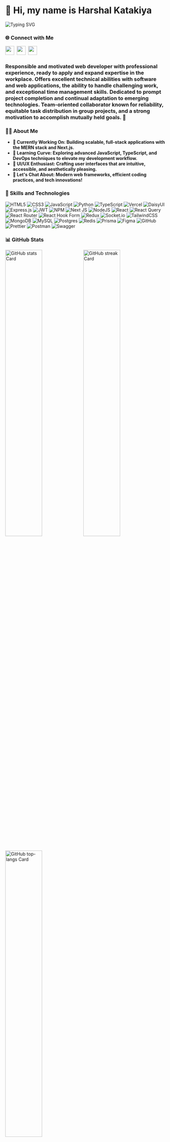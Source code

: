 <div id="toc">
  <ul align="left" style="list-style: none; list-position: inside;">
    <summary>
      <h1>
        👋 Hi, my name is Harshal Katakiya
      </h1>
      <p align="left">
        <img src="https://readme-typing-svg.herokuapp.com?font=Fira+Code&size=20&duration=4000&pause=500&color=F7B801&width=435&lines=Building+Innovative+Web+Applications;Experienced+MERN+Stack+Developer;Let's+Create+Something+Amazing!+%F0%9F%9A%80" alt="Typing SVG" />
      </p>
    </summary>
  </ul>
</div>

### 🌐 Connect with Me

<p align="left"><a href="https://github.com/Harshalkatakiya" target="_blank"><img src="https://img.shields.io/badge/GitHub-100000?style=flat&logo=github&logoColor=white" height="28" style="margin-right: 4px"></a> <a href="https://www.instagram.com/harshal_katakiya_" target="_blank"><img src="https://img.shields.io/badge/Instagram-E4405F?style=flat&logo=instagram&logoColor=white" height="28" style="margin-right: 4px"></a> <a href="https://www.linkedin.com/in/harshal-katakiya" target="_blank"><img src="https://img.shields.io/badge/LinkedIn-0077B5?style=flat&logo=linkedin&logoColor=white" height="28" style="margin-right: 4px"></a></p>

**<h3 align="left">Responsible and motivated web developer with professional experience, ready to apply and expand expertise in the workplace. Offers excellent technical abilities with software and web applications, the ability to handle challenging work, and exceptional time management skills. Dedicated to prompt project completion and continual adaptation to emerging technologies. Team-oriented collaborator known for reliability, equitable task distribution in group projects, and a strong motivation to accomplish mutually held goals. 🚀</h3>**

### 👨‍💻 About Me

- **🔭 Currently Working On: Building scalable, full-stack applications with the MERN stack and Next.js.**
- **🌱 Learning Curve: Exploring advanced JavaScript, TypeScript, and DevOps techniques to elevate my development workflow.**
- **🎨 UI/UX Enthusiast: Crafting user interfaces that are intuitive, accessible, and aesthetically pleasing.**
- **💬 Let's Chat About: Modern web frameworks, efficient coding practices, and tech innovations!**

### 💼 Skills and Technologies

![HTML5](https://img.shields.io/badge/html5-%23E34F26.svg?style=flat&logo=html5&logoColor=white) ![CSS3](https://img.shields.io/badge/css3-%231572B6.svg?style=flat&logo=css3&logoColor=white) ![JavaScript](https://img.shields.io/badge/javascript-%23323330.svg?style=flat&logo=javascript&logoColor=%23F7DF1E) ![Python](https://img.shields.io/badge/python-3670A0?style=flat&logo=python&logoColor=ffdd54) ![TypeScript](https://img.shields.io/badge/typescript-%23007ACC.svg?style=flat&logo=typescript&logoColor=white) ![Vercel](https://img.shields.io/badge/vercel-%23000000.svg?style=flat&logo=vercel&logoColor=white) ![DaisyUI](https://img.shields.io/badge/daisyui-5A0EF8?style=flat&logo=daisyui&logoColor=white) ![Express.js](https://img.shields.io/badge/express.js-%23404d59.svg?style=flat&logo=express&logoColor=%2361DAFB) ![JWT](https://img.shields.io/badge/JWT-black?style=flat&logo=JSON%20web%20tokens) ![NPM](https://img.shields.io/badge/NPM-%23CB3837.svg?style=flat&logo=npm&logoColor=white) ![Next JS](https://img.shields.io/badge/Next-black?style=flat&logo=next.js&logoColor=white) ![NodeJS](https://img.shields.io/badge/node.js-6DA55F?style=flat&logo=node.js&logoColor=white) ![React](https://img.shields.io/badge/react-%2320232a.svg?style=flat&logo=react&logoColor=%2361DAFB) ![React Query](https://img.shields.io/badge/-React%20Query-FF4154?style=flat&logo=react%20query&logoColor=white) ![React Router](https://img.shields.io/badge/React_Router-CA4245?style=flat&logo=react-router&logoColor=white) ![React Hook Form](https://img.shields.io/badge/React%20Hook%20Form-%23EC5990.svg?style=flat&logo=reacthookform&logoColor=white) ![Redux](https://img.shields.io/badge/redux-%23593d88.svg?style=flat&logo=redux&logoColor=white) ![Socket.io](https://img.shields.io/badge/Socket.io-black?style=flat&logo=socket.io&badgeColor=010101) ![TailwindCSS](https://img.shields.io/badge/tailwindcss-%2338B2AC.svg?style=flat&logo=tailwind-css&logoColor=white) ![MongoDB](https://img.shields.io/badge/MongoDB-%234ea94b.svg?style=flat&logo=mongodb&logoColor=white) ![MySQL](https://img.shields.io/badge/mysql-4479A1.svg?style=flat&logo=mysql&logoColor=white) ![Postgres](https://img.shields.io/badge/postgres-%23316192.svg?style=flat&logo=postgresql&logoColor=white) ![Redis](https://img.shields.io/badge/redis-%23DD0031.svg?style=flat&logo=redis&logoColor=white) ![Prisma](https://img.shields.io/badge/Prisma-3982CE?style=flat&logo=Prisma&logoColor=white) ![Figma](https://img.shields.io/badge/figma-%23F24E1E.svg?style=flat&logo=figma&logoColor=white) ![GitHub](https://img.shields.io/badge/github-%23121011.svg?style=flat&logo=github&logoColor=white) ![Prettier](https://img.shields.io/badge/prettier-%23F7B93E.svg?style=flat&logo=prettier&logoColor=black) ![Postman](https://img.shields.io/badge/Postman-FF6C37?style=flat&logo=postman&logoColor=white) ![Swagger](https://img.shields.io/badge/-Swagger-%23Clojure?style=flat&logo=swagger&logoColor=white)

### 📊 GitHub Stats

<p align="left">
  <img width="48%" src="https://github-readme-stats.vercel.app/api?username=Harshalkatakiya&theme=blue_navy&hide_title=false&hide_rank=false&show_icons=false&include_all_commits=false&count_private=true&line_height=23" alt="GitHub stats Card" />
  <img width="48%" src="https://streak-stats.demolab.com/?user=Harshalkatakiya&theme=blue-green&hide_border=false&date_format=M+j%5B%2C+Y%5D&mode=daily&hide_total_contributions=false&hide_current_streak=false&hide_longest_streak=false&card_height=200" alt="GitHub streak Card" />
</p>

<p align="left">
  <img width="48%" src="https://github-readme-stats.vercel.app/api/top-langs?username=Harshalkatakiya&theme=gotham&hide_title=false&layout=compact&langs_count=8&hide_progress=false&card_width=400" alt="GitHub top-langs Card" />
</p>

### 🔝 Top Contributed Public Repositories

![](https://github-contributor-stats.vercel.app/api?username=Harshalkatakiya&limit=5&theme=radical&combine_all_yearly_contributions=true)

> _Want to work together? Feel free to reach out. I'm always open to new collaborations!_

### ⚡ Fun Facts

<div style="animation: fadeIn 3s;">
- 💻 <b>Favorite Code Editor:</b> VS Code with a splash of custom themes and extensions.<br />
- 🧑‍🎨 <b>Design Muse:</b> Inspired by minimalist design principles and engaging UI elements.<br />
- 🌍 <b>Languages I Speak:</b> English, Hindi, and the universal language of JavaScript!<br />
- 🕹️ <b>Tech Nerd:</b> Always looking to integrate the latest tech into my workflow.
</div>

#### <p style="animation: fadeIn 2s;">Thank you for stopping by! Don't forget to ⭐️ any projects you find interesting!</p>

[![](https://visitcount.itsvg.in/api?id=Harshalkatakiya&icon=5&color=1)](https://visitcount.itsvg.in)
